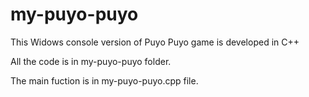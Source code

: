 # my-puyo-puyo

This Widows console version of Puyo Puyo game is developed in C++

All the code is in my-puyo-puyo folder.

The main fuction is in my-puyo-puyo.cpp file.
